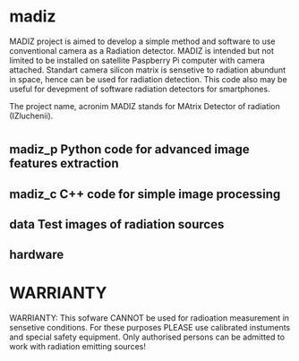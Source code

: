 # madiz
MADIZ project is aimed to develop a simple method and software to use conventional camera as a Radiation detector. MADIZ is intended but not limited to be installed on satellite Paspberry Pi computer with camera attached. Standart camera silicon matrix is sensetive to radiation abundunt in space, hence can be used for radiation detection. This code also may be useful for devepment of software radiation detectors for smartphones.

The project name, acronim MADIZ stands for MAtrix Detector of radiation (IZluchenii).
#
## madiz_p Python code for advanced image features extraction
## madiz_c C++ code for simple image processing
## data Test images of radiation sources
## hardware 

# WARRIANTY
WARRIANTY: This sofware CANNOT be used for radioation measurement in sensetive conditions. For these purposes PLEASE use calibrated instuments and special safety equipment. Only authorised persons can be admitted to work with radiation emitting sources!

